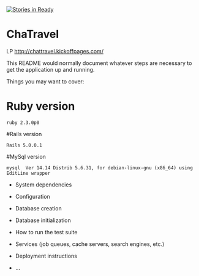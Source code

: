[![Stories in Ready](https://badge.waffle.io/enpitut2016/ChaTravel.png?label=ready&title=Ready)](https://waffle.io/enpitut2016/ChaTravel)
# ChaTravel

LP http://chattravel.kickoffpages.com/

This README would normally document whatever steps are necessary to get the
application up and running.

Things you may want to cover:

# Ruby version
```
ruby 2.3.0p0 
```
#Rails version
```
Rails 5.0.0.1
```
#MySql version
```
mysql  Ver 14.14 Distrib 5.6.31, for debian-linux-gnu (x86_64) using  EditLine wrapper
```
* System dependencies

* Configuration

* Database creation

* Database initialization

* How to run the test suite

* Services (job queues, cache servers, search engines, etc.)

* Deployment instructions

* ...
